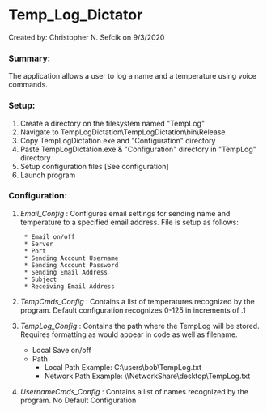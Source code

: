 # Temp_Log_Dictator

Created by: Christopher N. Sefcik on 9/3/2020

### Summary:
The application allows a user to log a name and a temperature using voice commands. 

### Setup:
1) Create a directory on the filesystem named "TempLog"
2) Navigate to TempLogDictation\TempLogDictation\bin\Release
3) Copy TempLogDictation.exe and "Configuration" directory
4) Paste TempLogDictation.exe & "Configuration" directory in "TempLog" directory
5) Setup configuration files [See configuration]
6) Launch program

### Configuration:
1) *Email_Config* : Configures email settings for sending name and temperature to a specified email address. File is setup as follows:
		
		* Email on/off
		* Server
		* Port
		* Sending Account Username
		* Sending Account Password
		* Sending Email Address
		* Subject
		* Receiving Email Address
		
2) *TempCmds_Config* : Contains a list of temperatures recognized by the program. Default configuration recognizes 0-125 in increments of .1

3) *TempLog_Config* : Contains the path where the TempLog will be stored. Requires formatting as would appear in code as well as filename.
  
    * Local Save on/off
    * Path
      * Local Path Example: C:\\users\\bob\\TempLog.txt
      * Network Path Example: \\\\NetworkShare\\desktop\\TempLog.txt
		

4) *UsernameCmds_Config* : Contains a list of names recognized by the program. No Default Configuration
